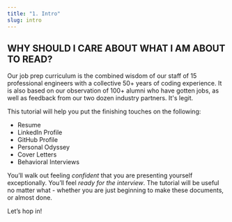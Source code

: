 ```yaml
---
title: "1. Intro"
slug: intro
---
```


## WHY SHOULD I CARE ABOUT WHAT I AM ABOUT TO READ?

Our job prep curriculum is the combined wisdom of our staff of 15 professional engineers with a collective 50+ years of coding experience. It is also based on our observation of 100+ alumni who have gotten jobs, as well as feedback from our two dozen industry partners. It's legit.

This tutorial will help you put the finishing touches on the following:

- Resume
- LinkedIn Profile
- GitHub Profile
- Personal Odyssey
- Cover Letters
- Behavioral Interviews

You’ll walk out feeling _confident_ that you are presenting yourself exceptionally. You’ll feel _ready for the interview_. The tutorial will be useful no matter what - whether you are just beginning to make these documents, or almost done.

Let’s hop in!
